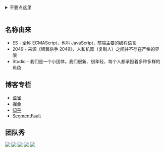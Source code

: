 <details>
  <summary>不要点这里</summary>
  <br>
  <p>😂 既然点了，说明有缘，要不来封简历？前端方向，杭州 & 北京，<a href="mailto:caijun.hcj@alibaba-inc.com">邮箱</a></p>
</details>
<br>

## 名称由来

 - ES - 全称 ECMAScript，也叫 JavaScript，前端主要的编程语言
 - 2049 - 来源《银翼杀手 2049》，人和机器（复制人）之间并不存在严格的界限
 - Studio - 我们是一个小团体，我们很新、很年轻，每个人都承担着多种多样的角色

## 博客专栏

 - [语雀](https://www.yuque.com/es2049/blog)
 - [掘金](https://juejin.im/user/5b2a365251882574a54da0bb/posts)
 - [知乎](https://zhuanlan.zhihu.com/es2049)
 - [SegmentFault](https://segmentfault.com/blog/es2049)

## 团队秀

![](https://img.alicdn.com/tfs/TB1jctLqZUrBKNjSZPxXXX00pXa-3840-2160.jpg)
![](https://img.alicdn.com/tfs/TB15HdGqWQoBKNjSZJnXXaw9VXa-3840-2160.jpg)
![](https://img.alicdn.com/tfs/TB1QIxXqZIrBKNjSZK9XXagoVXa-3840-2160.jpg)
![](https://img.alicdn.com/tfs/TB1BpwcqYorBKNjSZFjXXc_SpXa-3840-2160.jpg)
![](https://img.alicdn.com/tfs/TB1_6APq77mBKNjSZFyXXbydFXa-4032-3024.jpg)
